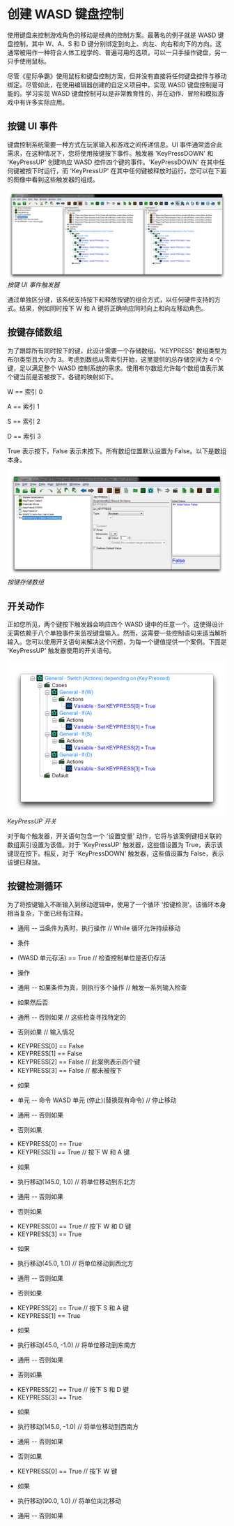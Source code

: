 # 创建 WASD 键盘控制

使用键盘来控制游戏角色的移动是经典的控制方案。最著名的例子就是 WASD 键盘控制，其中 W、A、S 和 D 键分别绑定到向上、向左、向右和向下的方向。这通常被用作一种符合人体工程学的、普遍可用的选项，可以一只手操作键盘，另一只手使用鼠标。

尽管《星际争霸》使用鼠标和键盘控制方案，但并没有直接将任何键盘控件与移动绑定。尽管如此，在使用编辑器创建的自定义项目中，实现 WASD 键盘控制是可能的。学习实现 WASD 键盘控制可以是非常教育性的，并在动作、冒险和模拟游戏中有许多实际应用。

## 按键 UI 事件

键盘控制系统需要一种方式在玩家输入和游戏之间传递信息。UI 事件通常适合此需求，在这种情况下，您将使用按键按下事件。触发器 'KeyPressDOWN' 和 'KeyPressUP' 创建响应 WASD 控件四个键的事件。'KeyPressDOWN' 在其中任何键被按下时运行，而 'KeyPressUP' 在其中任何键被释放时运行。您可以在下面的图像中看到这些触发器的组成。

[![按键 UI 事件触发器](./resources/088_Create_WASD_Keyboard_Controls7.png)](./resources/088_Create_WASD_Keyboard_Controls7.png)
*按键 UI 事件触发器*

通过单独区分键，该系统支持按下和释放按键的组合方式，以任何硬件支持的方式。结果，例如同时按下 W 和 A 键将正确响应同时向上和向左移动角色。

## 按键存储数组

为了跟踪所有同时按下的键，此设计需要一个存储数组。'KEYPRESS' 数组类型为布尔类型且大小为 3。考虑到数组从零索引开始，这里提供的总存储空间为 4 个键，足以满足整个 WASD 控制系统的需求。使用布尔数组允许每个数组值表示某个键当前是否被按下。各键的映射如下。

W == 索引 0

A == 索引 1

S == 索引 2

D == 索引 3

True 表示按下，False 表示未按下。所有数组位置默认设置为 False。以下是数组本身。

[![按键存储数组](./resources/088_Create_WASD_Keyboard_Controls8.png)](./resources/088_Create_WASD_Keyboard_Controls8.png)
*按键存储数组*

## 开关动作

正如您所见，两个键按下触发器会响应四个 WASD 键中的任意一个。这使得设计无需依赖于八个单独事件来监视键盘输入。然而，这需要一些控制语句来适当解析输入。您可以使用开关语句来解决这个问题，为每一个键值提供一个案例。下面是 'KeyPressUP' 触发器使用的开关语句。

![KeyPressUP 开关](./resources/088_Create_WASD_Keyboard_Controls9.png)
*KeyPressUP 开关*

对于每个触发器，开关语句包含一个 '设置变量' 动作，它将与该案例键相关联的数组索引设置为该值。对于 'KeyPressUP' 触发器，这些值设置为 True，表示该键现在按下。相反，对于 'KeyPressDOWN' 触发器，这些值设置为 False，表示该键已释放。

## 按键检测循环

为了将按键输入不断输入到移动逻辑中，使用了一个循环 '按键检测'。该循环本身相当复杂，下面已经有注释。

  - 通用 -- 当条件为真时，执行操作 // While 循环允许持续移动

<!-- -->

  - 条件

<!-- -->

  - (WASD 单元存活) == True // 检查控制单位是否仍存活

<!-- -->

  - 操作

<!-- -->

  - 通用 -- 如果条件为真，则执行多个操作 // 触发一系列输入检查

<!-- -->

  - 如果然后否

<!-- -->

  - 通用 -- 否则如果 // 这些检查寻找特定的

<!-- -->

  - 否则如果 // 输入情况

<!-- -->

  - KEYPRESS\[0\] == False
  - KEYPRESS\[1\] == False
  - KEYPRESS\[2\] == False // 此案例表示四个键
  - KEYPRESS\[3\] == False // 都未被按下

<!-- -->

  - 如果

<!-- -->

  - 单元 -- 命令 WASD 单元 (停止)(替换现有命令) // 停止移动

<!-- -->

  - 通用 -- 否则如果

<!-- -->

  - 否则如果

<!-- -->

  - KEYPRESS\[0\] == True
  - KEYPRESS\[1\] == True // 按下 W 和 A 键

<!-- -->

  - 如果

<!-- -->

  - 执行移动(145.0, 1.0) // 将单位移动到东北方

<!-- -->

  - 通用 -- 否则如果

<!-- -->

  - 否则如果

<!-- -->

  - KEYPRESS\[0\] == True // 按下 W 和 D 键
  - KEYPRESS\[3\] == True

<!-- -->

  - 如果

<!-- -->

  - 执行移动(45.0, 1.0) // 将单位移动到西北方

<!-- -->

  - 通用 -- 否则如果

<!-- -->

  - 否则如果

<!-- -->

  - KEYPRESS\[2\] == True // 按下 S 和 A 键
  - KEYPRESS\[1\] == True

<!-- -->

  - 如果

<!-- -->

  - 执行移动(45.0, -1.0) // 将单位移动到东南方

<!-- -->

  - 通用 -- 否则如果

<!-- -->

  - 否则如果

<!-- -->

  - KEYPRESS\[2\] == True // 按下 S 和 D 键
  - KEYPRESS\[3\] == True

<!-- -->

  - 如果

<!-- -->

  - 执行移动(145.0, -1.0) // 将单位移动到西南方

<!-- -->

  - 通用 -- 否则如果

<!-- -->

  - 否则如果

<!-- -->

  - KEYPRESS\[0\] == True // 按下 W 键

<!-- -->

  - 如果

<!-- -->

  - 执行移动(90.0, 1.0) // 将单位向北移动

<!-- -->

  - 通用 -- 否则如果

<!-- -->